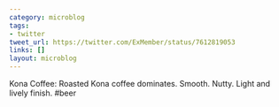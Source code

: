 ```yaml
---
category: microblog
tags:
- twitter
tweet_url: https://twitter.com/ExMember/status/7612819053
links: []
layout: microblog
---
```

Kona Coffee: Roasted Kona coffee dominates. Smooth. Nutty. Light and lively finish. #beer
